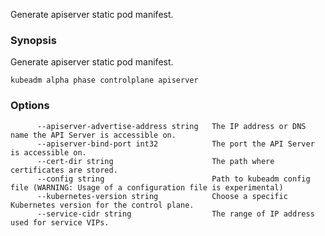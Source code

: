
Generate apiserver static pod manifest.

### Synopsis


Generate apiserver static pod manifest.

```
kubeadm alpha phase controlplane apiserver
```

### Options

```
      --apiserver-advertise-address string   The IP address or DNS name the API Server is accessible on.
      --apiserver-bind-port int32            The port the API Server is accessible on.
      --cert-dir string                      The path where certificates are stored.
      --config string                        Path to kubeadm config file (WARNING: Usage of a configuration file is experimental)
      --kubernetes-version string            Choose a specific Kubernetes version for the control plane.
      --service-cidr string                  The range of IP address used for service VIPs.
```

